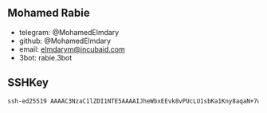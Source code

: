 ## Mohamed Rabie

- telegram: @MohamedElmdary
- github: @MohamedElmdary
- email: elmdarym@incubaid.com
- 3bot: rabie.3bot

## SSHKey

```bash
ssh-ed25519 AAAAC3NzaC1lZDI1NTE5AAAAIJheWbxEEvk8vPUcLU1sbKa1Kny8aqaN+7uQ/hxXI4ZM engm5081@gmail.com
```
